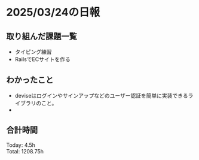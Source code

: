 # 2025/03/24の日報
## 取り組んだ課題一覧
* タイピング練習
*  RailsでECサイトを作る
## わかったこと
* deviseはログインやサインアップなどのユーザー認証を簡単に実装できるライブラリのこと。
* 
##  合計時間 
Today: 4.5h<br>
Total: 1208.75h
